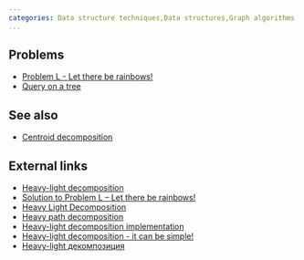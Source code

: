 ```yaml
---
categories: Data structure techniques,Data structures,Graph algorithms
...
```


## Problems
* [Problem L - Let there be rainbows!](https://ipsc.ksp.sk/2009/real/problems/l.html)
* [Query on a tree](http://www.spoj.com/problems/QTREE/)

## See also
* [Centroid decomposition]()

## External links
* [Heavy-light decomposition](http://wcipeg.com/wiki/Heavy-light_decomposition)
* [Solution to Problem L – Let there be rainbows!](https://ipsc.ksp.sk/2009/real/solutions/l.html)
* [Heavy Light Decomposition](https://blog.anudeep2011.com/heavy-light-decomposition/)
* [Heavy path decomposition](https://en.wikipedia.org/wiki/Heavy_path_decomposition)
* [Heavy-light decomposition implementation](http://codeforces.com/blog/entry/22072)
* [Heavy-light decomposition - it can be simple!](http://www.codeforces.com/blog/entry/12239)
* [Heavy-light декомпозиция](http://e-maxx.ru/algo/heavy_light)

